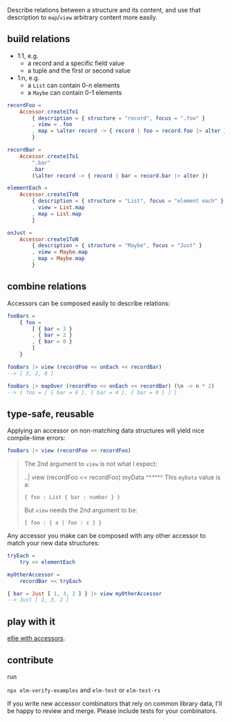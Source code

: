 Describe relations between a structure and its
content, and use that description to `map`/`view` arbitrary content more easily.

## build relations 

- 1:1, e.g.
    - a record and a specific field value
    - a tuple and the first or second value
- 1:n, e.g.
    - a `List` can contain 0-n elements
    - a `Maybe` can contain 0-1 elements

```elm
recordFoo =
    Accessor.create1To1
        { description = { structure = "record", focus = ".foo" }
        , view = .foo
        , map = \alter record -> { record | foo = record.foo |> alter }
        }

recordBar =
    Accessor.create1To1
        ".bar"
        .bar
        (\alter record -> { record | bar = record.bar |> alter })

elementEach = 
    Accessor.create1ToN
        { description = { structure = "List", focus = "element each" }
        , view = List.map
        , map = List.map
        }

onJust =
    Accessor.create1ToN
        { description = { structure = "Maybe", focus = "Just" }
        , view = Maybe.map
        , map = Maybe.map
        }
```

## combine relations

Accessors can be composed easily to describe relations:

```elm
fooBars =
    { foo =
        [ { bar = 3 }
        , { bar = 2 }
        , { bar = 0 }
        ]
    }

fooBars |> view (recordFoo << onEach << recordBar)
--> [ 3, 2, 0 ]

fooBars |> mapOver (recordFoo << onEach << recordBar) (\n -> n * 2)
--> { foo = [ { bar = 6 }, { bar = 4 }, { bar = 0 } ] }
```

## type-safe, reusable

Applying an accessor on non-matching data structures will yield nice
compile-time errors: 

```elm
fooBars |> view (recordFoo << recordFoo)
```
> The 2nd argument to `view` is not what I expect:
> 
> ..| view (recordFoo << recordFoo) myData
>                                     ^^^^^^
> This `myData` value is a:
> 
>     { foo : List { bar : number } }
> 
> But `view` needs the 2nd argument to be:
> 
>     { foo : { a | foo : c } }

Any accessor you make can be composed with any other accessor to match your new
data structures: 

```elm
tryEach =
    try << elementEach

myOtherAccessor =
    recordBar << tryEach

{ bar = Just [ 1, 3, 2 ] } |> view myOtherAccessor
--> Just [ 1, 3, 2 ]
```

## play with it

[ellie with accessors](https://ellie-app.com/4wHNCxgft87a1). 

## contribute

run

`npx elm-verify-examples` and `elm-test` or `elm-test-rs`

If you write new accessor combinators that rely on common library data, I'll be
happy to review and merge. Please include tests for your combinators.
